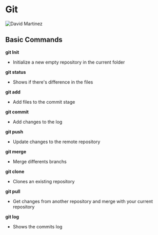 # Git

![David Martinez](https://github.com/mrcs-abr/teste-repos/blob/master/martinez_card.jpg)

## Basic Commands

**git Init** 
- Initialize a new empty repository in the current folder 

**git status**
- Shows if there's difference in the files

**git add**
- Add files to the commit stage

**git commit**
- Add changes to the log

**git push**
- Update changes to the remote repository

**git merge**
- Merge differents branchs

**git clone**
- Clones an existing repository 

**git pull**
- Get changes from another repository and merge with your current repository

**git log**
- Shows the commits log



